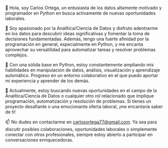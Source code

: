 👋 Hola, soy Carlos Ortega, un entusiasta de los datos altamente motivado y programador en Python en busca activamente de nuevas oportunidades laborales.

👀 Soy apasionado por la Analítica/Ciencia de Datos y disfruto adentrarme en los datos para descubrir ideas significativas y fomentar la toma de decisiones fundamentadas. Además, tengo una fuerte afinidad por la programación en general, especialmente en Python, y me encanta aprovechar su versatilidad para automatizar tareas y resolver problemas complejos.

🐍 Con una sólida base en Python, estoy constantemente ampliando mis habilidades en manipulación de datos, análisis, visualización y aprendizaje automático. Progreso en un entorno colaborativo en el que puedo aportar mi experiencia y aprender de los demás.

💼 Actualmente, estoy buscando nuevas oportunidades en el campo de la Analítica/Ciencia de Datos o cualquier otro rol relacionado que implique programación, automatización y resolución de problemas. Si tienes un proyecto desafiante o una emocionante oferta laboral, ¡me encantaría saber de ti!

📫 No dudes en contactarme en carlosortega77@gmail.com. Ya sea para discutir posibles colaboraciones, oportunidades laborales o simplemente conectar con otros profesionales, siempre estoy abierto a participar en conversaciones enriquecedoras.

<!---
cortega26/cortega26 is a ✨ special ✨ repository because its `README.md` (this file) appears on your GitHub profile.
You can click the Preview link to take a look at your changes.
--->
